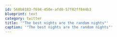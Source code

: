 ```yaml
---
id: 560b8183-f694-450e-afd0-57f02ff844b3
blueprint: text
category: twitter
title: '"The best nights are the random nights"'
caption: '"The best nights are the random nights"'
---
```

